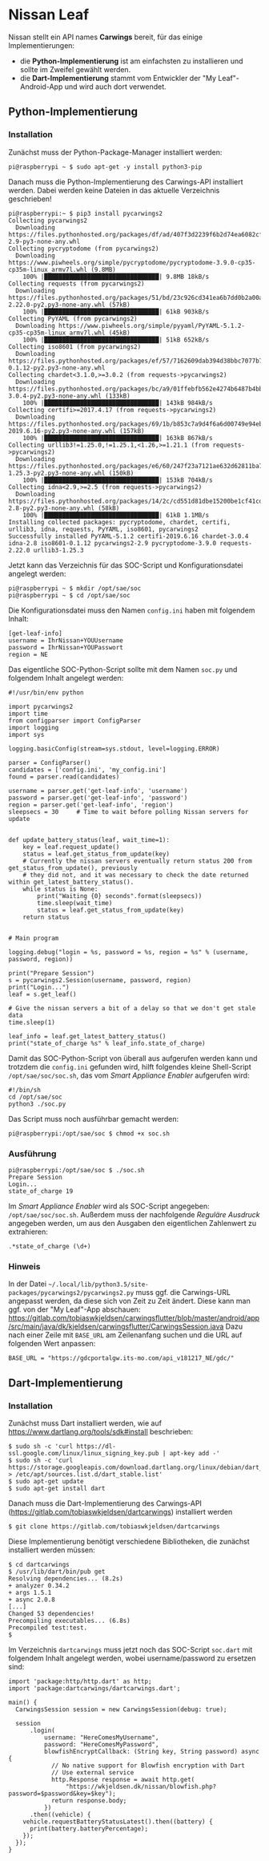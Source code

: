# Nissan Leaf
Nissan stellt ein API names **Carwings** bereit, für das einige Implementierungen:

* die **Python-Implementierung** ist am einfachsten zu installieren und sollte im Zweifel gewählt werden.
* die **Dart-Implementierung** stammt vom Entwickler der "My Leaf"-Android-App und wird auch dort verwendet. 

## Python-Implementierung
### Installation
Zunächst muss der Python-Package-Manager installiert werden:
```console
pi@raspberrypi ~ $ sudo apt-get -y install python3-pip
```

Danach muss die Python-Implementierung des Carwings-API installiert werden. Dabei werden keine Dateien in das aktuelle Verzeichnis geschrieben!
```console
pi@raspberrypi:~ $ pip3 install pycarwings2
Collecting pycarwings2
  Downloading https://files.pythonhosted.org/packages/df/ad/407f3d2239f6b2d74ea6082cfe2344aa413860811157a32b30e1a4441b74/pycarwings2-2.9-py3-none-any.whl
Collecting pycryptodome (from pycarwings2)
  Downloading https://www.piwheels.org/simple/pycryptodome/pycryptodome-3.9.0-cp35-cp35m-linux_armv7l.whl (9.8MB)
    100% |████████████████████████████████| 9.8MB 18kB/s 
Collecting requests (from pycarwings2)
  Downloading https://files.pythonhosted.org/packages/51/bd/23c926cd341ea6b7dd0b2a00aba99ae0f828be89d72b2190f27c11d4b7fb/requests-2.22.0-py2.py3-none-any.whl (57kB)
    100% |████████████████████████████████| 61kB 903kB/s 
Collecting PyYAML (from pycarwings2)
  Downloading https://www.piwheels.org/simple/pyyaml/PyYAML-5.1.2-cp35-cp35m-linux_armv7l.whl (45kB)
    100% |████████████████████████████████| 51kB 652kB/s 
Collecting iso8601 (from pycarwings2)
  Downloading https://files.pythonhosted.org/packages/ef/57/7162609dab394d38bbc7077b7ba0a6f10fb09d8b7701ea56fa1edc0c4345/iso8601-0.1.12-py2.py3-none-any.whl
Collecting chardet<3.1.0,>=3.0.2 (from requests->pycarwings2)
  Downloading https://files.pythonhosted.org/packages/bc/a9/01ffebfb562e4274b6487b4bb1ddec7ca55ec7510b22e4c51f14098443b8/chardet-3.0.4-py2.py3-none-any.whl (133kB)
    100% |████████████████████████████████| 143kB 984kB/s 
Collecting certifi>=2017.4.17 (from requests->pycarwings2)
  Downloading https://files.pythonhosted.org/packages/69/1b/b853c7a9d4f6a6d00749e94eb6f3a041e342a885b87340b79c1ef73e3a78/certifi-2019.6.16-py2.py3-none-any.whl (157kB)
    100% |████████████████████████████████| 163kB 867kB/s 
Collecting urllib3!=1.25.0,!=1.25.1,<1.26,>=1.21.1 (from requests->pycarwings2)
  Downloading https://files.pythonhosted.org/packages/e6/60/247f23a7121ae632d62811ba7f273d0e58972d75e58a94d329d51550a47d/urllib3-1.25.3-py2.py3-none-any.whl (150kB)
    100% |████████████████████████████████| 153kB 704kB/s 
Collecting idna<2.9,>=2.5 (from requests->pycarwings2)
  Downloading https://files.pythonhosted.org/packages/14/2c/cd551d81dbe15200be1cf41cd03869a46fe7226e7450af7a6545bfc474c9/idna-2.8-py2.py3-none-any.whl (58kB)
    100% |████████████████████████████████| 61kB 1.1MB/s 
Installing collected packages: pycryptodome, chardet, certifi, urllib3, idna, requests, PyYAML, iso8601, pycarwings2
Successfully installed PyYAML-5.1.2 certifi-2019.6.16 chardet-3.0.4 idna-2.8 iso8601-0.1.12 pycarwings2-2.9 pycryptodome-3.9.0 requests-2.22.0 urllib3-1.25.3
```

Jetzt kann das Verzeichnis für das SOC-Script und Konfigurationsdatei angelegt werden:
```console
pi@raspberrypi ~ $ mkdir /opt/sae/soc
pi@raspberrypi ~ $ cd /opt/sae/soc
```

Die Konfigurationsdatei muss den Namen ```config.ini``` haben mit folgendem Inhalt:
```console
[get-leaf-info]
username = IhrNissan+YOUUsername
password = IhrNissan+YOUPasswort
region = NE
```

Das eigentliche SOC-Python-Script sollte mit dem Namen ```soc.py``` und folgendem Inhalt angelegt werden:
```console
#!/usr/bin/env python

import pycarwings2
import time
from configparser import ConfigParser
import logging
import sys

logging.basicConfig(stream=sys.stdout, level=logging.ERROR)

parser = ConfigParser()
candidates = ['config.ini', 'my_config.ini']
found = parser.read(candidates)

username = parser.get('get-leaf-info', 'username')
password = parser.get('get-leaf-info', 'password')
region = parser.get('get-leaf-info', 'region')
sleepsecs = 30     # Time to wait before polling Nissan servers for update


def update_battery_status(leaf, wait_time=1):
    key = leaf.request_update()
    status = leaf.get_status_from_update(key)
    # Currently the nissan servers eventually return status 200 from get_status_from_update(), previously
    # they did not, and it was necessary to check the date returned within get_latest_battery_status().
    while status is None:
        print("Waiting {0} seconds".format(sleepsecs))
        time.sleep(wait_time)
        status = leaf.get_status_from_update(key)
    return status


# Main program

logging.debug("login = %s, password = %s, region = %s" % (username, password, region))

print("Prepare Session")
s = pycarwings2.Session(username, password, region)
print("Login...")
leaf = s.get_leaf()

# Give the nissan servers a bit of a delay so that we don't get stale data
time.sleep(1)

leaf_info = leaf.get_latest_battery_status()
print("state_of_charge %s" % leaf_info.state_of_charge)
```

Damit das SOC-Python-Script von überall aus aufgerufen werden kann und trotzdem die ```config.ini``` gefunden wird, hilft folgendes kleine Shell-Script ```/opt/sae/soc/soc.sh```, das vom *Smart Appliance Enabler* aufgerufen wird:

```console
#!/bin/sh
cd /opt/sae/soc
python3 ./soc.py
```

Das Script muss noch ausführbar gemacht werden:
```console
pi@raspberrypi:/opt/sae/soc $ chmod +x soc.sh
```

### Ausführung
```console
pi@raspberrypi:/opt/sae/soc $ ./soc.sh
Prepare Session
Login...
state_of_charge 19
```

Im *Smart Appliance Enabler* wird als SOC-Script angegeben: ```/opt/sae/soc/soc.sh```.
Außerdem muss der nachfolgende *Reguläre Ausdruck* angegeben werden, um aus den Ausgaben den eigentlichen Zahlenwert zu extrahieren:
```
.*state_of_charge (\d+)
```

### Hinweis
In der Datei ```~/.local/lib/python3.5/site-packages/pycarwings2/pycarwings2.py``` muss ggf. die Carwings-URL angepasst werden, da diese sich von Zeit zu Zeit ändert. Diese kann man ggf. von der "My Leaf"-App abschauen: https://gitlab.com/tobiaswkjeldsen/carwingsflutter/blob/master/android/app/src/main/java/dk/kjeldsen/carwingsflutter/CarwingsSession.java 
Dazu nach einer Zeile mit ```BASE_URL``` am Zeilenanfang suchen und die URL auf folgenden Wert anpassen:
```console
BASE_URL = "https://gdcportalgw.its-mo.com/api_v181217_NE/gdc/"
```

## Dart-Implementierung
### Installation
Zunächst muss Dart installiert werden, wie auf https://www.dartlang.org/tools/sdk#install beschrieben:
```console
$ sudo sh -c 'curl https://dl-ssl.google.com/linux/linux_signing_key.pub | apt-key add -'
$ sudo sh -c 'curl https://storage.googleapis.com/download.dartlang.org/linux/debian/dart_stable.list > /etc/apt/sources.list.d/dart_stable.list'
$ sudo apt-get update
$ sudo apt-get install dart
```

Danach muss die Dart-Implementierung des Carwings-API (https://gitlab.com/tobiaswkjeldsen/dartcarwings) installiert werden
```console
$ git clone https://gitlab.com/tobiaswkjeldsen/dartcarwings
```

Diese Implementierung benötigt verschiedene Bibliotheken, die zunächst installiert werden müssen:
```console
$ cd dartcarwings
$ /usr/lib/dart/bin/pub get
Resolving dependencies... (8.2s)
+ analyzer 0.34.2
+ args 1.5.1
+ async 2.0.8
[...]
Changed 53 dependencies!
Precompiling executables... (6.8s)
Precompiled test:test.
$
```

Im Verzeichnis ```dartcarwings``` muss jetzt noch das SOC-Script ```soc.dart``` mit folgendem Inhalt angelegt werden, wobei username/password zu ersetzen sind:
```console
import 'package:http/http.dart' as http;
import 'package:dartcarwings/dartcarwings.dart';

main() {
  CarwingsSession session = new CarwingsSession(debug: true);

  session
      .login(
          username: "HereComesMyUsername",
          password: "HereComesMyPassword",
          blowfishEncryptCallback: (String key, String password) async {
            // No native support for Blowfish encryption with Dart
            // Use external service
            http.Response response = await http.get(
                "https://wkjeldsen.dk/nissan/blowfish.php?password=$password&key=$key");
            return response.body;
          })
      .then((vehicle) {
    vehicle.requestBatteryStatusLatest().then((battery) {
      print(battery.batteryPercentage);
    });
  });
}
```
